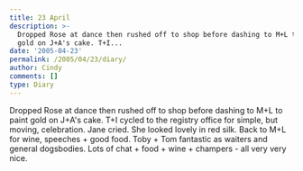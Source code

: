 ```yaml
---
title: 23 April
description: >-
  Dropped Rose at dance then rushed off to shop before dashing to M+L to paint
  gold on J+A's cake. T+I...
date: '2005-04-23'
permalink: /2005/04/23/diary/
author: Cindy
comments: []
type: Diary
---
```


Dropped Rose at dance then rushed off to shop before dashing to M+L to paint gold on J+A's cake. T+I cycled to the registry office for simple, but moving, celebration. Jane cried. She looked lovely in red silk. Back to M+L for wine, speeches + good food. Toby + Tom fantastic as waiters and general dogsbodies. Lots of chat + food + wine + champers - all very very nice.
